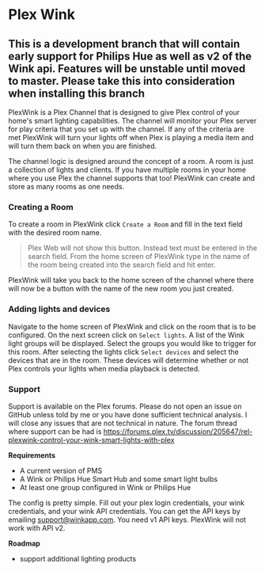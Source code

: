 # Plex Wink

## This is a development branch that will contain early support for Philips Hue as well as v2 of the Wink api. Features will be unstable until moved to master. Please take this into consideration when installing this branch

PlexWink is a Plex Channel that is designed to give Plex control of your home's smart lighting capabilities. The channel will monitor your Plex server for play criteria that you set up with the channel. If any of the criteria are met PlexWink will turn your lights off when Plex is playing a media item and will turn them back on when you are finished.

The channel logic is designed around the concept of a room. A room is just a collection of lights and clients. If you have multiple rooms in your home where you use Plex the channel supports that too! PlexWink can create and store as many rooms as one needs.

### Creating a Room

To create a room in PlexWink click `Create a Room` and fill in the text field with the desired room name.

> Plex Web will not show this button. Instead text must be entered in the search field. From the home screen of PlexWink type in the name of the room being created into the search field and hit enter.

PlexWink will take you back to the home screen of the channel where there will now be a button with the name of the new room you just created.

### Adding lights and devices

Navigate to the home screen of PlexWink and click on the room that is to be configured. On the next screen click on `Select lights`. A list of the Wink light groups will be displayed. Select the groups you would like to trigger for this room. After selecting the lights click `Select devices` and select the devices that are in the room. These devices will determine whether or not Plex controls your lights when media playback is detected.

### Support

Support is available on the Plex forums. Please do not open an issue on GitHub unless told by me or you have done sufficient technical analysis. I will close any issues that are not technical in nature. The forum thread where support can be had is https://forums.plex.tv/discussion/205647/rel-plexwink-control-your-wink-smart-lights-with-plex

**Requirements**
* A current version of PMS
* A Wink or Philips Hue Smart Hub and some smart light bulbs
* At least one group configured in Wink or Philips Hue

The config is pretty simple. Fill out your plex login credentials, your wink credentials, and your wink API credentials. You can get the API keys by emailing support@winkapp.com. You need v1 API keys. PlexWink will not work with API v2.

**Roadmap**
* support additional lighting products